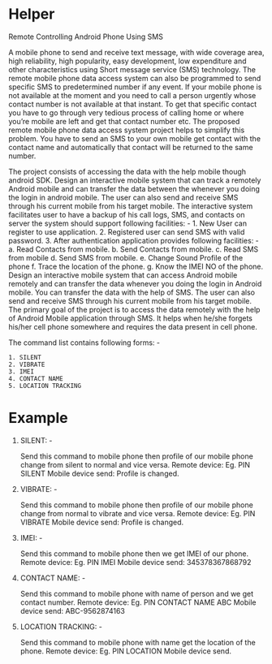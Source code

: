 # Helper
Remote Controlling Android Phone Using SMS

A mobile phone to send and receive text message, with wide coverage area, high
reliability, high popularity, easy development, low expenditure and other characteristics using
Short message service (SMS) technology. The remote mobile phone data access system can
also be programmed to send specific SMS to predetermined number if any event. If your
mobile phone is not available at the moment and you need to call a person urgently whose
contact number is not available at that instant. To get that specific contact you have to go
through very tedious process of calling home or where you’re mobile are left and get that
contact number etc. The proposed remote mobile phone data access system project helps to
simplify this problem. You have to send an SMS to your own mobile get contact with the
contact name and automatically that contact will be returned to the same number.


The project consists of accessing the data with the help
mobile though android SDK. Design an interactive mobile system that can track a remotely
Android mobile and can transfer the data between the whenever you doing the login in
android mobile. The user can also send and receive SMS through his current mobile from his
target mobile. The interactive system facilitates user to have a backup of his call logs, SMS,
and contacts on server the system should support following facilities: -
    1. New User can register to use application.
    2. Registered user can send SMS with valid password.
    3. After authentication application provides following facilities: -
        a. Read Contacts from mobile.
        b. Send Contacts from mobile.
        c. Read SMS from mobile
        d. Send SMS from mobile.
        e. Change Sound Profile of the phone
        f. Trace the location of the phone.
        g. Know the IMEI NO of the phone.
Design an interactive mobile system that can access Android mobile remotely and can
transfer the data whenever you doing the login in Android mobile. You can transfer the data
with the help of SMS. The user can also send and receive SMS through his current mobile
from his target mobile. The primary goal of the project is to access the data remotely with the
help of Android Mobile application through SMS. It helps when he/she forgets his/her cell
phone somewhere and requires the data present in cell phone. 


The command list contains following forms: -

    1. SILENT
    2. VIBRATE
    3. IMEI
    4. CONTACT NAME
    5. LOCATION TRACKING





# Example

1. SILENT: -

    Send this command to mobile phone then profile of our mobile phone change from
    silent to normal and vice versa.
    Remote device:
    Eg. PIN SILENT Mobile device send:
    Profile is changed.
    
2. VIBRATE: -

    Send this command to mobile phone then profile of our mobile phone change from
    normal to vibrate and vice versa.
    Remote device:
    Eg. PIN VIBRATE Mobile device send:
    Profile is changed.

3. IMEI: -

    Send this command to mobile phone then we get IMEI of our phone.
    Remote device:
    Eg. PIN IMEI Mobile device send:
    345378367868792

4. CONTACT NAME: -

    Send this command to mobile phone with name of person and we get contact number.
    Remote device:
    Eg. PIN CONTACT NAME ABC Mobile device send:
    ABC-9562874163

5. LOCATION TRACKING: -

    Send this command to mobile phone with name get the location of the phone.
    Remote device:
    Eg. PIN LOCATION Mobile device send.